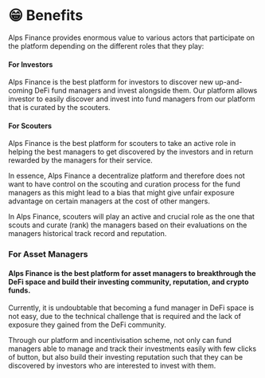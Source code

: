 # 😁 Benefits

Alps Finance provides enormous value to various actors that participate on the platform depending on the different roles that they play:

#### For Investors

Alps Finance is the best platform for investors to discover new up-and-coming DeFi fund managers and invest alongside them. Our platform allows investor to easily discover and invest into fund managers from our platform that is curated by the scouters.

#### For Scouters

Alps Finance is the best platform for scouters to take an active role in helping the best managers to get discovered by the investors and in return rewarded by the managers for their service.

In essence, Alps Finance a decentralize platform and therefore does not want to have control on the scouting and curation process for the fund managers as this might lead to a bias that might give unfair exposure advantage on certain managers at the cost of other mangers.

In Alps Finance, scouters will play an active and crucial role as the one that scouts and curate (rank) the managers based on their evaluations on the managers historical track record and reputation.

### For Asset Managers

#### Alps Finance is the best platform for asset managers to breakthrough the DeFi space and build their investing community, reputation, and crypto funds.&#x20;

Currently, it is undoubtable that becoming a fund manager in DeFi space is not easy, due to the technical challenge that is required and the lack of exposure they gained from the DeFi community.&#x20;

Through our platform and incentivisation scheme, not only can fund managers able to manage and track their investments easily with few clicks of button, but also build their investing reputation such that they can be discovered by investors who are interested to invest with them.
